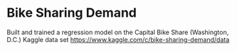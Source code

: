 # Bike Sharing Demand

Built and trained a regression model on the Capital Bike Share (Washington, D.C.) Kaggle data set https://www.kaggle.com/c/bike-sharing-demand/data
